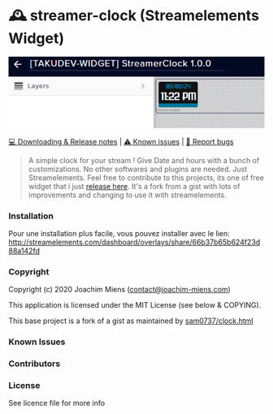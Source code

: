 # 🕰️ streamer-clock (Streamelements Widget)

<img src="./doc/images/overview/repository-banner.png"/>

[:computer: Downloading & Release notes](https://github.com/jojo58fr/streamer-clock/releases)   |  [:warning: Known issues](#known-issues) | [:bug: Report bugs](https://github.com/jojo58fr/streamer-clock/issues)

> A simple clock for your stream ! Give Date and hours with a bunch of customizations.
No other softwares and plugins are needed. Just Streamelements.
Feel free to contribute to this projects, its one of free widget that i just [release here](https://github.com/jojo58fr/free-streamelements-widgets). It's a fork from a gist with lots of improvements and changing to use it with streamelements. 

### Installation

Pour une installation plus facile, vous pouvez installer avec le lien:
http://streamelements.com/dashboard/overlays/share/66b37b65b624f23d88a142fd

### Copyright

Copyright (c) 2020 Joachim Miens (contact@joachim-miens.com)

This application is licensed under the MIT License (see below & COPYING).

This base project is a fork of a gist as maintained by [sam0737/clock.html](https://gist.github.com/sam0737/a0ee8ca253fc5c84b2aa2ac018f7b8ad)

### Known Issues


### Contributors


### License
See licence file for more info
